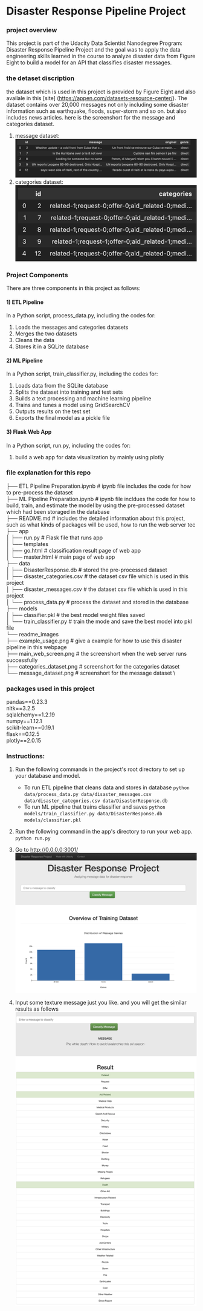 # Disaster Response Pipeline Project

### project overview
 This project is part of the Udacity Data Scientist Nanodegree Program: Disaster Response Pipeline Project and the goal was to apply the data engineering skills learned in the course to analyze disaster data from Figure Eight to build a model for an API that classifies disaster messages.

### the detaset discription
 the dataset which is used in this project is provided by Figure Eight and also availale in this [site] (https://appen.com/datasets-resource-center/). The dataset contains over 20,000 messages not only including some disaster information such as earthquake, floods, super-storm and so on. but also includes news articles. 
 here is the screenshort for the message and categories dataset.
 1. message dataset:
  ![alt text](/readme_images/message_dataset.png "mess-labels")
 2. categories dataset:
  ![alt text](/readme_images/categories_dataset.png "mess-labels")

### Project Components
There are three components in this project as follows:
#### 1) ETL Pipeline
In a Python script, process_data.py, including the codes for: 
 1) Loads the messages and categories datasets
 2) Merges the two datasets
 3) Cleans the data
 4) Stores it in a SQLite database
#### 2) ML Pipeline
In a Python script, train_classifier.py, including the codes for:

 1) Loads data from the SQLite database
 2) Splits the dataset into training and test sets
 3) Builds a text processing and machine learning pipeline
 4) Trains and tunes a model using GridSearchCV
 5) Outputs results on the test set
 6) Exports the final model as a pickle file
#### 3) Flask Web App
In a Python script, run.py, including the codes for:
 1) build a web app for data visualization by mainly using plotly

### file explanation for this repo
├── ETL Pipeline Preparation.ipynb # ipynb file includes the code for how to pre-process the dataset \
├── ML Pipeline Preparation.ipynb # ipynb file incldues the code for how to build, train, and estimate the model by using the pre-processed dataset which had been storaged in the database \
├── README.md # includes the detailed information about this project, such as what kinds of packages will be used, how to run the web server tec \
├── app \
│   ├── run.py # Flask file that runs app \
│   └── templates \
│       ├── go.html # classification result page of web app \
│       └── master.html # main page of web app \
├── data \
│   ├── DisasterResponse.db # stored the pre-processed dataset \
│   ├── disaster_categories.csv # the dataset csv file which is used in this project \
│   ├── disaster_messages.csv # the dataset csv file which is used in this project \
│   └── process_data.py # process the dataset and stored in the database \
├── models \
│   ├── classifier.pkl # the best model weight files saved \
│   └── train_classifier.py #  train the mode and save the best model into pkl file \
└── readme_images  \
    ├── example_usage.png # give a example for how to use this disaster pipeline in this webpage  \
    ├── main_web_screen.png # the screenshort when the web server runs successfully \
    ├── categories_dataset.png # screenshort for the categories dataset  \
    └── message_dataset.png # screenshort for the message dataset \

### packages used in this project
 pandas==0.23.3 \
 nltk==3.2.5 \
 sqlalchemy==1.2.19 \
 numpy==1.12.1 \
 scikit-learn==0.19.1 \
 flask==0.12.5 \
 plotly==2.0.15

### Instructions:
1. Run the following commands in the project's root directory to set up your database and model.

    - To run ETL pipeline that cleans data and stores in database
        `python data/process_data.py data/disaster_messages.csv data/disaster_categories.csv data/DisasterResponse.db`
    - To run ML pipeline that trains classifier and saves
        `python models/train_classifier.py data/DisasterResponse.db models/classifier.pkl`

2. Run the following command in the app's directory to run your web app.
    `python run.py`

3. Go to http://0.0.0.0:3001/
 ![alt text](/readme_images/main_web_screen.png "mess-labels")

4. Input some texture message just you like. and you will get the similar results as follows
 ![alt text](/readme_images/example_usage.png "mess-labels")



